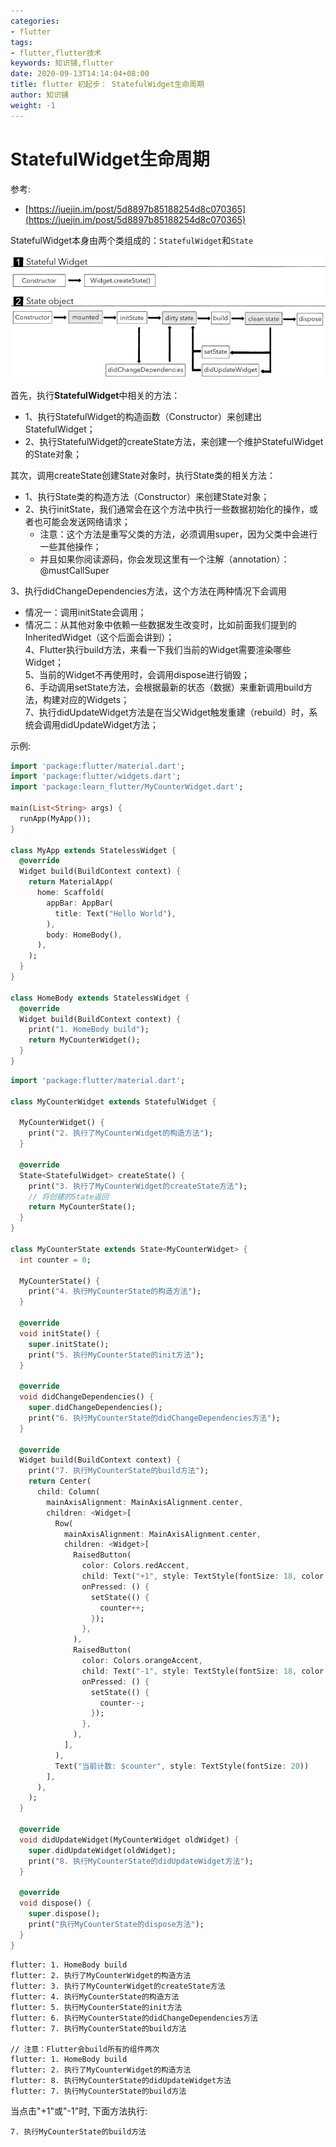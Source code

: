 ```yaml
---
categories:
- flutter
tags:
- flutter,flutter技术
keywords: 知识铺,flutter
date: 2020-09-13T14:14:04+08:00
title: flutter 初起步： StatefulWidget生命周期
author: 知识铺
weight: -1
---
```


# StatefulWidget生命周期

参考: 
- [https://juejin.im/post/5d8897b85188254d8c070365](https://juejin.im/post/5d8897b85188254d8c070365)  

StatefulWidget本身由两个类组成的：`StatefulWidget`和`State`  

![](images/1.jpg)

首先，执行**StatefulWidget**中相关的方法：

- 1、执行StatefulWidget的构造函数（Constructor）来创建出StatefulWidget；
- 2、执行StatefulWidget的createState方法，来创建一个维护StatefulWidget的State对象；

其次，调用createState创建State对象时，执行State类的相关方法：

- 1、执行State类的构造方法（Constructor）来创建State对象；
- 2、执行initState，我们通常会在这个方法中执行一些数据初始化的操作，或者也可能会发送网络请求；
  - 注意：这个方法是重写父类的方法，必须调用super，因为父类中会进行一些其他操作；
  - 并且如果你阅读源码，你会发现这里有一个注解（annotation）：@mustCallSuper

3、执行didChangeDependencies方法，这个方法在两种情况下会调用  
  - 情况一：调用initState会调用；  
  - 情况二：从其他对象中依赖一些数据发生改变时，比如前面我们提到的InheritedWidget（这个后面会讲到）；  
4、Flutter执行build方法，来看一下我们当前的Widget需要渲染哪些Widget；  
5、当前的Widget不再使用时，会调用dispose进行销毁；  
6、手动调用setState方法，会根据最新的状态（数据）来重新调用build方法，构建对应的Widgets；  
7、执行didUpdateWidget方法是在当父Widget触发重建（rebuild）时，系统会调用didUpdateWidget方法；

示例:  

```dart
import 'package:flutter/material.dart';
import 'package:flutter/widgets.dart';
import 'package:learn_flutter/MyCounterWidget.dart';

main(List<String> args) {
  runApp(MyApp());
}

class MyApp extends StatelessWidget {
  @override
  Widget build(BuildContext context) {
    return MaterialApp(
      home: Scaffold(
        appBar: AppBar(
          title: Text("Hello World"),
        ),
        body: HomeBody(),
      ),
    );
  }
}

class HomeBody extends StatelessWidget {
  @override
  Widget build(BuildContext context) {
    print("1. HomeBody build");
    return MyCounterWidget();
  }
}
```

```dart
import 'package:flutter/material.dart';

class MyCounterWidget extends StatefulWidget {

  MyCounterWidget() {
    print("2. 执行了MyCounterWidget的构造方法");
  }

  @override
  State<StatefulWidget> createState() {
    print("3. 执行了MyCounterWidget的createState方法");
    // 将创建的State返回
    return MyCounterState();
  }
}

class MyCounterState extends State<MyCounterWidget> {
  int counter = 0;

  MyCounterState() {
    print("4. 执行MyCounterState的构造方法");
  }

  @override
  void initState() {
    super.initState();
    print("5. 执行MyCounterState的init方法");
  }

  @override
  void didChangeDependencies() {
    super.didChangeDependencies();
    print("6. 执行MyCounterState的didChangeDependencies方法");
  }

  @override
  Widget build(BuildContext context) {
    print("7. 执行MyCounterState的build方法");
    return Center(
      child: Column(
        mainAxisAlignment: MainAxisAlignment.center,
        children: <Widget>[
          Row(
            mainAxisAlignment: MainAxisAlignment.center,
            children: <Widget>[
              RaisedButton(
                color: Colors.redAccent,
                child: Text("+1", style: TextStyle(fontSize: 18, color: Colors.white)),
                onPressed: () {
                  setState(() {
                    counter++;
                  });
                },
              ),
              RaisedButton(
                color: Colors.orangeAccent,
                child: Text("-1", style: TextStyle(fontSize: 18, color: Colors.white)),
                onPressed: () {
                  setState(() {
                    counter--;
                  });
                },
              ),
            ],
          ),
          Text("当前计数: $counter", style: TextStyle(fontSize: 20))
        ],
      ),
    );
  }

  @override
  void didUpdateWidget(MyCounterWidget oldWidget) {
    super.didUpdateWidget(oldWidget);
    print("8. 执行MyCounterState的didUpdateWidget方法");
  }

  @override
  void dispose() {
    super.dispose();
    print("执行MyCounterState的dispose方法");
  }
}
```

```
flutter: 1. HomeBody build
flutter: 2. 执行了MyCounterWidget的构造方法
flutter: 3. 执行了MyCounterWidget的createState方法
flutter: 4. 执行MyCounterState的构造方法
flutter: 5. 执行MyCounterState的init方法
flutter: 6. 执行MyCounterState的didChangeDependencies方法
flutter: 7. 执行MyCounterState的build方法

// 注意：Flutter会build所有的组件两次
flutter: 1. HomeBody build
flutter: 2. 执行了MyCounterWidget的构造方法
flutter: 8. 执行MyCounterState的didUpdateWidget方法
flutter: 7. 执行MyCounterState的build方法
```

当点击"+1"或"-1"时, 下面方法执行:  

```
7. 执行MyCounterState的build方法
```